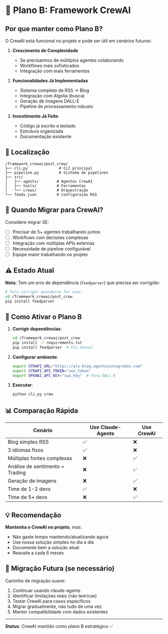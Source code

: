 # 🔄 Plano B: Framework CrewAI

## Por que manter como Plano B?

O CrewAI está funcional no projeto e pode ser útil em cenários futuros:

1. **Crescimento de Complexidade**
   - Se precisarmos de múltiplos agentes colaborando
   - Workflows mais sofisticados
   - Integração com mais ferramentas

2. **Funcionalidades Já Implementadas**
   - Sistema completo de RSS → Blog
   - Integração com Algolia (busca)
   - Geração de imagens DALL-E
   - Pipeline de processamento robusto

3. **Investimento Já Feito**
   - Código já escrito e testado
   - Estrutura organizada
   - Documentação existente

## 📍 Localização

```
/framework_crewai/post_crew/
├── cli.py              # CLI principal
├── pipeline.py         # Sistema de pipelines
├── src/
│   ├── agents/        # Agentes CrewAI
│   ├── tools/         # Ferramentas
│   └── crews/         # Orquestração
└── feeds.json         # Configuração RSS
```

## 🚀 Quando Migrar para CrewAI?

Considere migrar SE:

- [ ] Precisar de 5+ agentes trabalhando juntos
- [ ] Workflows com decisões complexas
- [ ] Integração com múltiplas APIs externas
- [ ] Necessidade de pipeline configurável
- [ ] Equipe maior trabalhando no projeto

## ⚠️ Estado Atual

**Nota**: Tem um erro de dependência (`feedparser`) que precisa ser corrigido:

```bash
# Para corrigir quando/se for usar:
cd /framework_crewai/post_crew
pip install feedparser
```

## 🔧 Como Ativar o Plano B

1. **Corrigir dependências**:
   ```bash
   cd /framework_crewai/post_crew
   pip install -r requirements.txt
   pip install feedparser  # Fix manual
   ```

2. **Configurar ambiente**:
   ```bash
   export STRAPI_URL="https://ale-blog.agentesintegrados.com"
   export STRAPI_API_TOKEN="seu_token"
   export OPENAI_API_KEY="sua_key"  # Para DALL-E
   ```

3. **Executar**:
   ```bash
   python cli.py crew
   ```

## 📊 Comparação Rápida

| Cenário | Use Claude-Agents | Use CrewAI |
|---------|-------------------|------------|
| Blog simples RSS | ✅ | ❌ |
| 3 idiomas fixos | ✅ | ❌ |
| Múltiplas fontes complexas | ❌ | ✅ |
| Análise de sentimento + Trading | ❌ | ✅ |
| Geração de imagens | ❌ | ✅ |
| Time de 1-2 devs | ✅ | ❌ |
| Time de 5+ devs | ❌ | ✅ |

## 💡 Recomendação

**Mantenha o CrewAI no projeto**, mas:
- Não gaste tempo mantendo/atualizando agora
- Use nossa solução simples no dia a dia
- Documente bem a solução atual
- Reavalie a cada 6 meses

## 🔮 Migração Futura (se necessário)

Caminho de migração suave:
1. Continuar usando claude-agents
2. Identificar limitações reais (não teóricas)
3. Testar CrewAI para casos específicos
4. Migrar gradualmente, não tudo de uma vez
5. Manter compatibilidade com dados existentes

---

**Status**: CrewAI mantido como plano B estratégico ✅